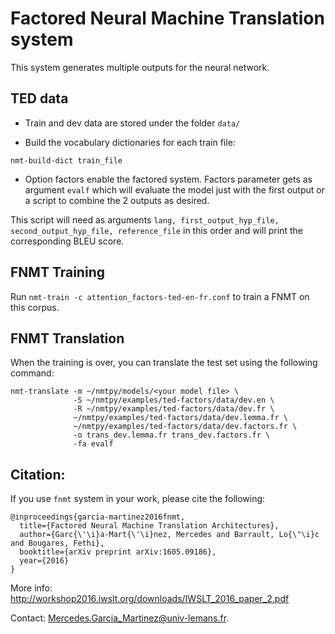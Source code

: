 # Factored Neural Machine Translation system

This system generates multiple outputs for the neural network.

## TED data 

- Train and dev data are stored under the folder `data/`

- Build the vocabulary dictionaries for each train file:

`nmt-build-dict train_file`

- Option factors enable the factored system.
Factors parameter gets as argument `evalf` which will evaluate the model just with the first output or a script to combine the 2 outputs as desired.

This script will need as arguments `lang, first_output_hyp_file, second_output_hyp_file, reference_file` in this order and will print the corresponding BLEU score.

## FNMT Training

Run `nmt-train -c attention_factors-ted-en-fr.conf` to train a FNMT on this corpus. 

## FNMT Translation

When the training is over, you can translate the test set using the following command:

```
nmt-translate -m ~/nmtpy/models/<your model file> \
              -S ~/nmtpy/examples/ted-factors/data/dev.en \
              -R ~/nmtpy/examples/ted-factors/data/dev.fr \
              ~/nmtpy/examples/ted-factors/data/dev.lemma.fr \
              ~/nmtpy/examples/ted-factors/data/dev.factors.fr \
              -o trans_dev.lemma.fr trans_dev.factors.fr \
              -fa evalf
```


## Citation:
If you use `fnmt` system in your work, please cite the following:

```
@inproceedings{garcia-martinez2016fnmt,
  title={Factored Neural Machine Translation Architectures},
  author={Garc{\'\i}a-Mart{\'\i}nez, Mercedes and Barrault, Lo{\"\i}c and Bougares, Fethi},
  booktitle={arXiv preprint arXiv:1605.09186},
  year={2016}
}
```

More info:
http://workshop2016.iwslt.org/downloads/IWSLT_2016_paper_2.pdf

Contact: Mercedes.Garcia_Martinez@univ-lemans.fr.


